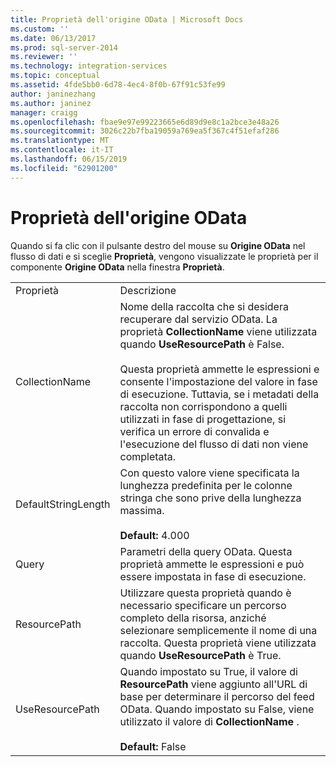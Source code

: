 ```yaml
---
title: Proprietà dell'origine OData | Microsoft Docs
ms.custom: ''
ms.date: 06/13/2017
ms.prod: sql-server-2014
ms.reviewer: ''
ms.technology: integration-services
ms.topic: conceptual
ms.assetid: 4fde5bb0-6d78-4ec4-8f0b-67f91c53fe99
author: janinezhang
ms.author: janinez
manager: craigg
ms.openlocfilehash: fbae9e97e99223665e6d89d9e8c1a2bce3e48a26
ms.sourcegitcommit: 3026c22b7fba19059a769ea5f367c4f51efaf286
ms.translationtype: MT
ms.contentlocale: it-IT
ms.lasthandoff: 06/15/2019
ms.locfileid: "62901200"
---
```

# <a name="odata-source-properties"></a>Proprietà dell'origine OData
  Quando si fa clic con il pulsante destro del mouse su **Origine OData** nel flusso di dati e si sceglie **Proprietà**, vengono visualizzate le proprietà per il componente **Origine OData** nella finestra **Proprietà**.  
  
|||  
|-|-|  
|Proprietà|Descrizione|  
|CollectionName|Nome della raccolta che si desidera recuperare dal servizio OData. La proprietà **CollectionName** viene utilizzata quando **UseResourcePath** è False.<br /><br /> Questa proprietà ammette le espressioni e consente l'impostazione del valore in fase di esecuzione. Tuttavia, se i metadati della raccolta non corrispondono a quelli utilizzati in fase di progettazione, si verifica un errore di convalida e l'esecuzione del flusso di dati non viene completata.|  
|DefaultStringLength|Con questo valore viene specificata la lunghezza predefinita per le colonne stringa che sono prive della lunghezza massima.<br /><br /> **Default:** 4.000|  
|Query|Parametri della query OData. Questa proprietà ammette le espressioni e può essere impostata in fase di esecuzione.|  
|ResourcePath|Utilizzare questa proprietà quando è necessario specificare un percorso completo della risorsa, anziché selezionare semplicemente il nome di una raccolta. Questa proprietà viene utilizzata quando **UseResourcePath** è True.|  
|UseResourcePath|Quando impostato su True, il valore di **ResourcePath** viene aggiunto all'URL di base per determinare il percorso del feed OData. Quando impostato su False, viene utilizzato il valore di **CollectionName** .<br /><br /> **Default:** False|  
  
  

